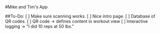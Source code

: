 #Mike and Tim's App

##To-Do:
[ ] Make sure scanning works.
[ ] Nice intro page.
[ ] Database of QR codes.
[ ] QR code -> defines content in workout view
[ ] Interactive logging -> "I did 10 reps at 50 lbs."
